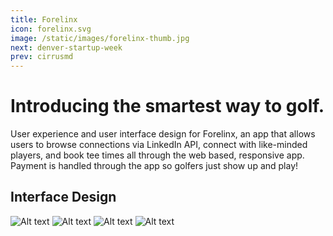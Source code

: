 ```yaml
---
title: Forelinx
icon: forelinx.svg
image: /static/images/forelinx-thumb.jpg
next: denver-startup-week
prev: cirrusmd
---
```


# Introducing the smartest way to golf.

User experience and user interface design for Forelinx, an app that allows users
to browse connections via LinkedIn API, connect with like-minded players, and
book tee times all through the web based, responsive app. Payment is handled
through the app so golfers just show up and play!

## Interface Design
![Alt text](http://via.placeholder.com/1170x650)
![Alt text](http://via.placeholder.com/1170x650)
![Alt text](http://via.placeholder.com/1170x650)
![Alt text](http://via.placeholder.com/1170x650)


